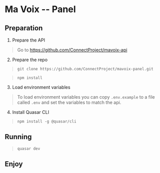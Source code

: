 # Ma Voix -- Panel

## Preparation
1. Prepare the API
> Go to https://github.com/ConnectProject/mavoix-api

2. Prepare the repo
> `git clone https://github.com/ConnectProject/mavoix-panel.git`

> `npm install`

3. Load environment variables
> To load environment variables you can copy `.env.example` to a file called `.env` and set the variables to match the api.

4. Install Quasar CLI
> `npm install -g @quasar/cli`

## Running
> `quasar dev`

## Enjoy
